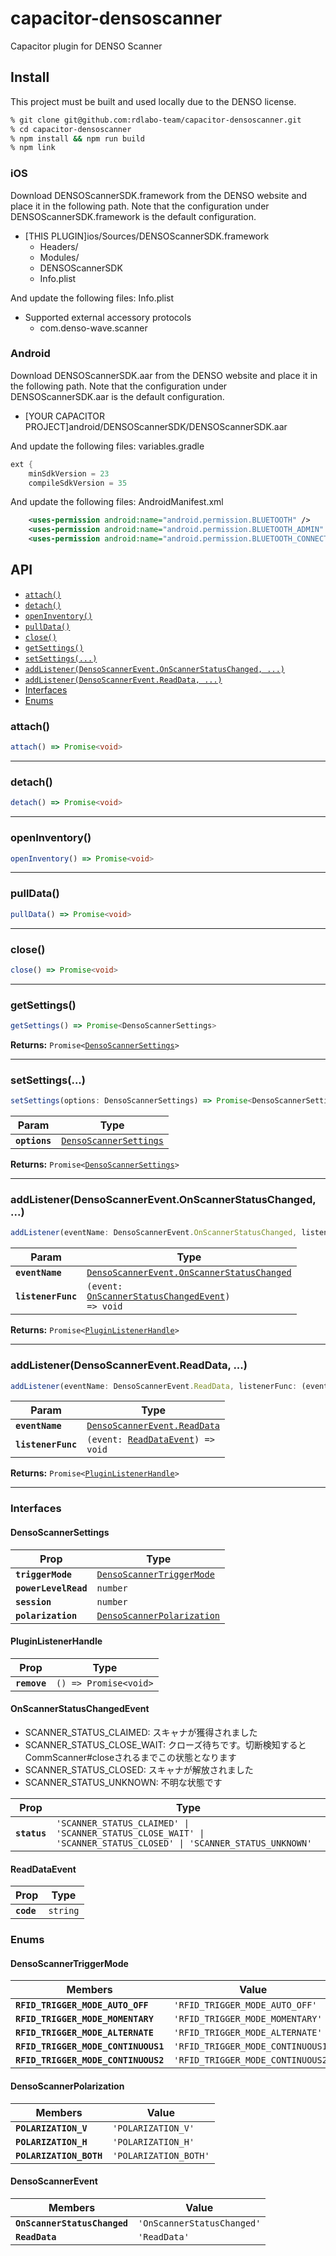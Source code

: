 # capacitor-densoscanner

Capacitor plugin for DENSO Scanner

## Install

This project must be built and used locally due to the DENSO license.

```bash
% git clone git@github.com:rdlabo-team/capacitor-densoscanner.git
% cd capacitor-densoscanner
% npm install && npm run build
% npm link
```

### iOS

Download DENSOScannerSDK.framework from the DENSO website and place it in the following path. Note that the configuration under DENSOScannerSDK.framework is the default configuration.

- [THIS PLUGIN]ios/Sources/DENSOScannerSDK.framework
  - Headers/
  - Modules/
  - DENSOScannerSDK
  - Info.plist

And update the following files: Info.plist

- Supported external accessory protocols
  - com.denso-wave.scanner

### Android

Download DENSOScannerSDK.aar from the DENSO website and place it in the following path. Note that the configuration under DENSOScannerSDK.aar is the default configuration. 

- [YOUR CAPACITOR PROJECT]android/DENSOScannerSDK/DENSOScannerSDK.aar

And update the following files: variables.gradle

```gradle
ext {
    minSdkVersion = 23
    compileSdkVersion = 35
```

And update the following files: AndroidManifest.xml

```xml
    <uses-permission android:name="android.permission.BLUETOOTH" />
    <uses-permission android:name="android.permission.BLUETOOTH_ADMIN" />
    <uses-permission android:name="android.permission.BLUETOOTH_CONNECT" />
```

## API

<docgen-index>

* [`attach()`](#attach)
* [`detach()`](#detach)
* [`openInventory()`](#openinventory)
* [`pullData()`](#pulldata)
* [`close()`](#close)
* [`getSettings()`](#getsettings)
* [`setSettings(...)`](#setsettings)
* [`addListener(DensoScannerEvent.OnScannerStatusChanged, ...)`](#addlistenerdensoscannereventonscannerstatuschanged-)
* [`addListener(DensoScannerEvent.ReadData, ...)`](#addlistenerdensoscannereventreaddata-)
* [Interfaces](#interfaces)
* [Enums](#enums)

</docgen-index>

<docgen-api>
<!--Update the source file JSDoc comments and rerun docgen to update the docs below-->

### attach()

```typescript
attach() => Promise<void>
```

--------------------


### detach()

```typescript
detach() => Promise<void>
```

--------------------


### openInventory()

```typescript
openInventory() => Promise<void>
```

--------------------


### pullData()

```typescript
pullData() => Promise<void>
```

--------------------


### close()

```typescript
close() => Promise<void>
```

--------------------


### getSettings()

```typescript
getSettings() => Promise<DensoScannerSettings>
```

**Returns:** <code>Promise&lt;<a href="#densoscannersettings">DensoScannerSettings</a>&gt;</code>

--------------------


### setSettings(...)

```typescript
setSettings(options: DensoScannerSettings) => Promise<DensoScannerSettings>
```

| Param         | Type                                                                  |
| ------------- | --------------------------------------------------------------------- |
| **`options`** | <code><a href="#densoscannersettings">DensoScannerSettings</a></code> |

**Returns:** <code>Promise&lt;<a href="#densoscannersettings">DensoScannerSettings</a>&gt;</code>

--------------------


### addListener(DensoScannerEvent.OnScannerStatusChanged, ...)

```typescript
addListener(eventName: DensoScannerEvent.OnScannerStatusChanged, listenerFunc: (event: OnScannerStatusChangedEvent) => void) => Promise<PluginListenerHandle>
```

| Param              | Type                                                                                                    |
| ------------------ | ------------------------------------------------------------------------------------------------------- |
| **`eventName`**    | <code><a href="#densoscannerevent">DensoScannerEvent.OnScannerStatusChanged</a></code>                  |
| **`listenerFunc`** | <code>(event: <a href="#onscannerstatuschangedevent">OnScannerStatusChangedEvent</a>) =&gt; void</code> |

**Returns:** <code>Promise&lt;<a href="#pluginlistenerhandle">PluginListenerHandle</a>&gt;</code>

--------------------


### addListener(DensoScannerEvent.ReadData, ...)

```typescript
addListener(eventName: DensoScannerEvent.ReadData, listenerFunc: (event: ReadDataEvent) => void) => Promise<PluginListenerHandle>
```

| Param              | Type                                                                        |
| ------------------ | --------------------------------------------------------------------------- |
| **`eventName`**    | <code><a href="#densoscannerevent">DensoScannerEvent.ReadData</a></code>    |
| **`listenerFunc`** | <code>(event: <a href="#readdataevent">ReadDataEvent</a>) =&gt; void</code> |

**Returns:** <code>Promise&lt;<a href="#pluginlistenerhandle">PluginListenerHandle</a>&gt;</code>

--------------------


### Interfaces


#### DensoScannerSettings

| Prop                 | Type                                                                          |
| -------------------- | ----------------------------------------------------------------------------- |
| **`triggerMode`**    | <code><a href="#densoscannertriggermode">DensoScannerTriggerMode</a></code>   |
| **`powerLevelRead`** | <code>number</code>                                                           |
| **`session`**        | <code>number</code>                                                           |
| **`polarization`**   | <code><a href="#densoscannerpolarization">DensoScannerPolarization</a></code> |


#### PluginListenerHandle

| Prop         | Type                                      |
| ------------ | ----------------------------------------- |
| **`remove`** | <code>() =&gt; Promise&lt;void&gt;</code> |


#### OnScannerStatusChangedEvent

- SCANNER_STATUS_CLAIMED: スキャナが獲得されました
- SCANNER_STATUS_CLOSE_WAIT: クローズ待ちです。切断検知するとCommScanner#closeされるまでこの状態となります
- SCANNER_STATUS_CLOSED:  スキャナが解放されました
- SCANNER_STATUS_UNKNOWN: 不明な状態です

| Prop         | Type                                                                                                                        |
| ------------ | --------------------------------------------------------------------------------------------------------------------------- |
| **`status`** | <code>'SCANNER_STATUS_CLAIMED' \| 'SCANNER_STATUS_CLOSE_WAIT' \| 'SCANNER_STATUS_CLOSED' \| 'SCANNER_STATUS_UNKNOWN'</code> |


#### ReadDataEvent

| Prop       | Type                |
| ---------- | ------------------- |
| **`code`** | <code>string</code> |


### Enums


#### DensoScannerTriggerMode

| Members                             | Value                                        |
| ----------------------------------- | -------------------------------------------- |
| **`RFID_TRIGGER_MODE_AUTO_OFF`**    | <code>'RFID_TRIGGER_MODE_AUTO_OFF'</code>    |
| **`RFID_TRIGGER_MODE_MOMENTARY`**   | <code>'RFID_TRIGGER_MODE_MOMENTARY'</code>   |
| **`RFID_TRIGGER_MODE_ALTERNATE`**   | <code>'RFID_TRIGGER_MODE_ALTERNATE'</code>   |
| **`RFID_TRIGGER_MODE_CONTINUOUS1`** | <code>'RFID_TRIGGER_MODE_CONTINUOUS1'</code> |
| **`RFID_TRIGGER_MODE_CONTINUOUS2`** | <code>'RFID_TRIGGER_MODE_CONTINUOUS2'</code> |


#### DensoScannerPolarization

| Members                 | Value                            |
| ----------------------- | -------------------------------- |
| **`POLARIZATION_V`**    | <code>'POLARIZATION_V'</code>    |
| **`POLARIZATION_H`**    | <code>'POLARIZATION_H'</code>    |
| **`POLARIZATION_BOTH`** | <code>'POLARIZATION_BOTH'</code> |


#### DensoScannerEvent

| Members                      | Value                                 |
| ---------------------------- | ------------------------------------- |
| **`OnScannerStatusChanged`** | <code>'OnScannerStatusChanged'</code> |
| **`ReadData`**               | <code>'ReadData'</code>               |

</docgen-api>
